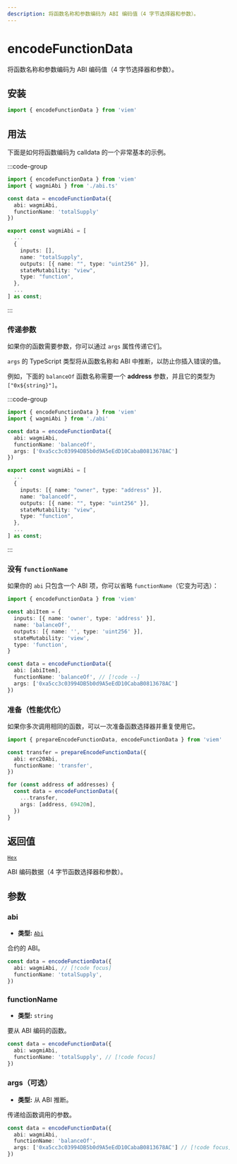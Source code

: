 ```yaml
---
description: 将函数名称和参数编码为 ABI 编码值（4 字节选择器和参数）。
---
```


# encodeFunctionData

将函数名称和参数编码为 ABI 编码值（4 字节选择器和参数）。

## 安装

```ts
import { encodeFunctionData } from 'viem'
```

## 用法

下面是如何将函数编码为 calldata 的一个非常基本的示例。

:::code-group

```ts [example.ts]
import { encodeFunctionData } from 'viem'
import { wagmiAbi } from './abi.ts'

const data = encodeFunctionData({
  abi: wagmiAbi,
  functionName: 'totalSupply'
})
```

```ts [abi.ts]
export const wagmiAbi = [
  ...
  {
    inputs: [],
    name: "totalSupply",
    outputs: [{ name: "", type: "uint256" }],
    stateMutability: "view",
    type: "function",
  },
  ...
] as const;
```

:::

### 传递参数

如果你的函数需要参数，你可以通过 `args` 属性传递它们。

`args` 的 TypeScript 类型将从函数名称和 ABI 中推断，以防止你插入错误的值。

例如，下面的 `balanceOf` 函数名称需要一个 **address** 参数，并且它的类型为 `["0x${string}"]`。

:::code-group

```ts [example.ts]
import { encodeFunctionData } from 'viem'
import { wagmiAbi } from './abi'

const data = encodeFunctionData({
  abi: wagmiAbi,
  functionName: 'balanceOf',
  args: ['0xa5cc3c03994DB5b0d9A5eEdD10CabaB0813678AC']
})
```

```ts [abi.ts]
export const wagmiAbi = [
  ...
  {
    inputs: [{ name: "owner", type: "address" }],
    name: "balanceOf",
    outputs: [{ name: "", type: "uint256" }],
    stateMutability: "view",
    type: "function",
  },
  ...
] as const;
```

:::

### 没有 `functionName`

如果你的 `abi` 只包含一个 ABI 项，你可以省略 `functionName`（它变为可选）：

```ts
import { encodeFunctionData } from 'viem'

const abiItem = {
  inputs: [{ name: 'owner', type: 'address' }],
  name: 'balanceOf',
  outputs: [{ name: '', type: 'uint256' }],
  stateMutability: 'view',
  type: 'function',
}

const data = encodeFunctionData({
  abi: [abiItem],
  functionName: 'balanceOf', // [!code --]
  args: ['0xa5cc3c03994DB5b0d9A5eEdD10CabaB0813678AC']
})
```

### 准备（性能优化）

如果你多次调用相同的函数，可以一次准备函数选择器并重复使用它。

```ts
import { prepareEncodeFunctionData, encodeFunctionData } from 'viem'

const transfer = prepareEncodeFunctionData({
  abi: erc20Abi,
  functionName: 'transfer',
})

for (const address of addresses) {
  const data = encodeFunctionData({
    ...transfer,
    args: [address, 69420n],
  })
}
```

## 返回值

[`Hex`](/docs/glossary/types#hex)

ABI 编码数据（4 字节函数选择器和参数）。

## 参数

### abi

- **类型:** [`Abi`](/docs/glossary/types#abi)

合约的 ABI。

```ts
const data = encodeFunctionData({
  abi: wagmiAbi, // [!code focus]
  functionName: 'totalSupply',
})
```

### functionName

- **类型:** `string`

要从 ABI 编码的函数。

```ts
const data = encodeFunctionData({
  abi: wagmiAbi,
  functionName: 'totalSupply', // [!code focus]
})
```

### args（可选）

- **类型:** 从 ABI 推断。

传递给函数调用的参数。

```ts
const data = encodeFunctionData({
  abi: wagmiAbi,
  functionName: 'balanceOf',
  args: ['0xa5cc3c03994DB5b0d9A5eEdD10CabaB0813678AC'] // [!code focus]
})
```
